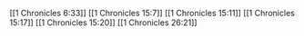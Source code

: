 [[1 Chronicles 6:33]]
[[1 Chronicles 15:7]]
[[1 Chronicles 15:11]]
[[1 Chronicles 15:17]]
[[1 Chronicles 15:20]]
[[1 Chronicles 26:21]]

